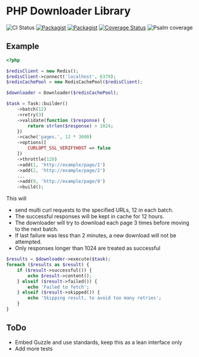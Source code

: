 # PHP Downloader Library

![CI Status](https://github.com/vasily-kartashov/downloader/CI/badge.svg?branch=master&event=push)
[![Packagist](https://img.shields.io/packagist/v/vasily-kartashov/downloader.svg)](https://packagist.org/packages/hamlet-framework/json-mapper)
[![Packagist](https://img.shields.io/packagist/dt/vasily-kartashov/downloader.svg)](https://packagist.org/packages/hamlet-framework/json-mapper)
[![Coverage Status](https://coveralls.io/repos/github/vasily-kartashov/downloader/badge.svg?branch=master)](https://coveralls.io/github/hamlet-framework/json-mapper?branch=master)
![Psalm coverage](https://shepherd.dev/github/vasily-kartashov/downloader/coverage.svg?)

## Example

```php
<?php

$redisClient = new Redis();
$redisClient->connect('localhost', 6379);
$redisCachePool = new RedisCachePool($redisClient);

$downloader = Downloader($redisCachePool);

$task = Task::builder()
    ->batch(12)
    ->retry(3)
    ->validate(function ($response) {
        return strlen($response) > 1024;
    })
    ->cache('pages.', 12 * 3600)
    ->options([
        CURLOPT_SSL_VERIFYHOST => false
    ])
    ->throttle(120)
    ->add(1, 'http://example/page/1')
    ->add(2, 'http://example/page/2')
    ...
    ->add(9, 'http://example/page/9')
    ->build();
```

This will 
- send multi curl requests to the specified URLs, 12 in each batch.
- The successful responses will be kept in cache for 12 hours.
- The downloader will try to download each page 3 times before moving to the next batch.
- If last failure was less than 2 minutes, a new download will not be attempted.
- Only responses longer than 1024 are treated as successful

```php
$results = $downloader->execute($task);
foreach ($results as $result) {
    if ($result->successful()) {
        echo $result->content();
    } elseif ($result->failed()) {
        echo 'Failed to fetch';
    } elseif ($result->skipped()) {
        echo 'Skipping result, to avoid too many retries';
    }
}
```

## ToDo

- Embed Guzzle and use standards, keep this as a lean interface only
- Add more tests
